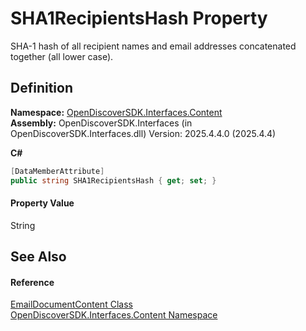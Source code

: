 # SHA1RecipientsHash Property


SHA-1 hash of all recipient names and email addresses concatenated together (all lower case).



## Definition
**Namespace:** <a href="79f11d04-c275-b915-db5b-ab2227989555">OpenDiscoverSDK.Interfaces.Content</a>  
**Assembly:** OpenDiscoverSDK.Interfaces (in OpenDiscoverSDK.Interfaces.dll) Version: 2025.4.4.0 (2025.4.4)

**C#**
``` C#
[DataMemberAttribute]
public string SHA1RecipientsHash { get; set; }
```



#### Property Value
String

## See Also


#### Reference
<a href="4ead9d3b-7f35-a7fc-a759-9441e2ab2eb5">EmailDocumentContent Class</a>  
<a href="79f11d04-c275-b915-db5b-ab2227989555">OpenDiscoverSDK.Interfaces.Content Namespace</a>  
